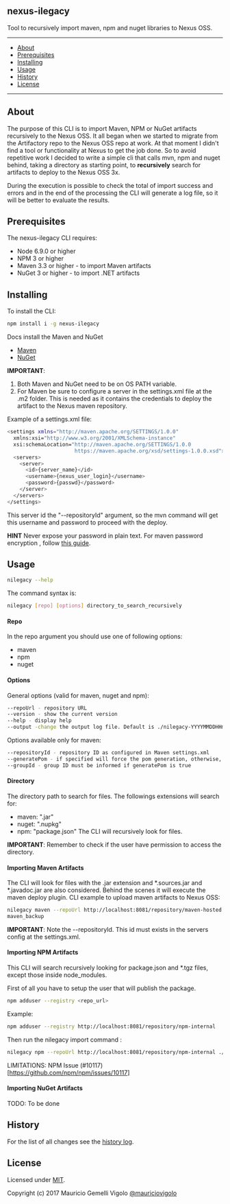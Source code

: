 ## nexus-ilegacy
Tool to recursively import maven, npm and nuget libraries to Nexus OSS.

---

* [About](#about)
* [Prerequisites](#prerequisites)
* [Installing](#installing)
* [Usage](#usage)
* [History](#history)
* [License](#license)

---


## About
The purpose of this CLI is to import Maven, NPM or NuGet artifacts recursively to the Nexus OSS. It all began when we started to migrate from the Artifactory repo to the Nexus OSS repo at work. At that moment I didn't find a tool or functionality at Nexus to get the job done. So to avoid repetitive work I decided to write a simple cli that calls mvn, npm and nuget behind, taking a directory as starting point, to **recursively** search for artifacts to deploy to the Nexus OSS 3x.

During the execution is possible to check the total of import success and errors and in the end of the processing the CLI will generate a log file, so it will be better to evaluate the results.


## Prerequisites
The nexus-ilegacy CLI requires:
* Node 6.9.0 or higher
* NPM 3 or higher
* Maven 3.3 or higher - to import Maven artifacts
* NuGet 3 or higher - to import .NET artifacts


## Installing

To install the CLI:
```bash
npm install i -g nexus-ilegacy
```

Docs install the Maven and NuGet
* [Maven](https://maven.apache.org/install.html)
* [NuGet](https://www.microsoft.com/net/core#linuxredhat)

**IMPORTANT**:
1. Both Maven and NuGet need to be on OS PATH variable.
2. For Maven be sure to configure a server in the settings.xml file at the .m2 folder. This is needed as it contains the credentials to deploy the artifact to the Nexus maven repository.

Example of a settings.xml file:
```bash
<settings xmlns="http://maven.apache.org/SETTINGS/1.0.0"
  xmlns:xsi="http://www.w3.org/2001/XMLSchema-instance"
  xsi:schemaLocation="http://maven.apache.org/SETTINGS/1.0.0
                      https://maven.apache.org/xsd/settings-1.0.0.xsd">
  <servers>
    <server>
      <id>{server_name}</id>
      <username>{nexus_user_login}</username>
      <password>{passwd}</password>
    </server>
  </servers>
</settings>
```

This server id the "--repositoryId" argument, so the mvn command will get this username and password to proceed with the deploy.

**HINT**
Never expose your password in plain text. For maven password encryption , follow [this guide](https://maven.apache.org/guides/mini/guide-encryption.html).


## Usage

```bash
nilegacy --help
```

The command syntax is:
```bash
nilegacy [repo] [options] directory_to_search_recursively
```

#### Repo

In the repo argument you should use one of following options:
* maven
* npm
* nuget


#### Options

General options (valid for maven, nuget and npm):
```bash
--repoUrl - repository URL
--version - show the current version
--help - display help
--output -change the output log file. Default is ./nilegacy-YYYYMMDDHHmmss.log
```

Options available only for maven:

```bash
--repositoryId - repository ID as configured in Maven settings.xml
--generatePom - if specified will force the pom generation, otherwise, will use the same name of the jar file for the pom
--groupId - group ID must be informed if generatePom is true
```

#### Directory

The directory path to search for files. The followings extensions will search for:
* maven: ".jar"
* nuget: ".nupkg"
* npm: "package.json"
The CLI will recursively look for files.

**IMPORTANT**: Remember to check if the user have permission to access the directory.


#### Importing Maven Artifacts
The CLI will look for files with the .jar extension and *.sources.jar and *.javadoc.jar are also considered. Behind the scenes it will execute the maven deploy plugin.
CLI example to upload maven artifacts to Nexus OSS:

```bash
nilegacy maven --repoUrl http://localhost:8081/repository/maven-hosted --repositoryId repo-maven /home/user/artifactory_
maven_backup
```

**IMPORTANT**: Note the --repositoryId. This id must exists in the servers config at the settings.xml.

#### Importing NPM Artifacts
This CLI will search recursively looking for package.json and *.tgz files, except those inside node_modules. 

First of all  you have to setup the user that will publish the package.

```bash
npm adduser --registry <repo_url>
```

Example:
```bash
npm adduser --registry http://localhost:8081/repository/npm-internal
```

Then run the nilegacy import command :

```bash
nilegacy npm --repoUrl http://localhost:8081/repository/npm-internal ./directory-with-npm-libs
```


LIMITATIONS:
NPM Issue (#10117)[https://github.com/npm/npm/issues/10117]

#### Importing NuGet Artifacts
TODO: To be done

## History
For the list of all changes see the [history log](CHANGELOG.md).


## License

Licensed under [MIT](LICENSE.md).

Copyright (c) 2017 Mauricio Gemelli Vigolo [@mauriciovigolo](https://twitter.com/mauriciovigolo)